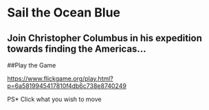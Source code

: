 # Sail the Ocean Blue

## Join Christopher Columbus in his expedition towards finding the Americas...

##Play the Game

https://www.flickgame.org/play.html?p=6a5819945417810f4db6c738e8740249

PS* Click what you wish to move
